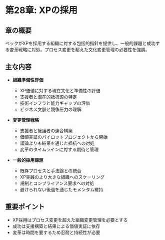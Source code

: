 # 第28章: XPの採用

## 章の概要
ベックがXPを採用する組織に対する包括的指針を提供し、一般的課題と成功する変革戦略に対処。プロセス変更を超えた文化変更管理の必要性を強調。

## 主な内容
- **組織準備性評価**
  - XP価値に対する現在文化と準備性の評価
  - 支援者と潜在的抵抗源の特定
  - 技術インフラと能力ギャップの評価
  - ビジネス文脈と競争圧力の理解

- **変更管理戦略**
  - 支援者と擁護者の連合構築
  - 価値実証のパイロットプロジェクトから開始
  - 議論よりも結果を通じた抵抗への対処
  - 変革のタイムラインに対する期待と管理

- **一般的採用課題**
  - 既存プロセスと手法論との統合
  - XP実践のより大きな組織へのスケーリング
  - 規制とコンプライアンス要求への対処
  - 避けられない後退を通じたモメンタム維持

## 重要ポイント
- XP採用はプロセス変更を超えた組織変更管理を必要とする
- 成功は支援構築と結果による価値実証に依存
- 変革は時間を要するため忍耐と持続性が必要